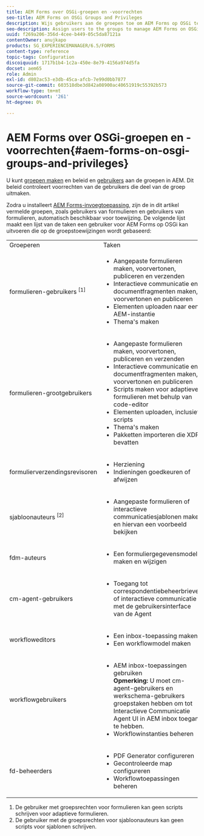 ```yaml
---
title: AEM Forms over OSGi-groepen en -voorrechten
seo-title: AEM Forms on OSGi Groups and Privileges
description: Wijs gebruikers aan de groepen toe om AEM Forms op OSGi te beheren
seo-description: Assign users to the groups to manage AEM Forms on OSGi
uuid: f269a206-356d-4cee-b449-05c5da87121a
contentOwner: anujkapo
products: SG_EXPERIENCEMANAGER/6.5/FORMS
content-type: reference
topic-tags: Configuration
discoiquuid: 1717b1b4-1c2a-450e-8e79-4156a974d5fa
docset: aem65
role: Admin
exl-id: d802ac53-e3db-45ca-afcb-7e99d0bb7877
source-git-commit: 603518dbe3d842a08900ac40651919c55392b573
workflow-type: tm+mt
source-wordcount: '261'
ht-degree: 0%

---
```


# AEM Forms over OSGi-groepen en -voorrechten{#aem-forms-on-osgi-groups-and-privileges}

U kunt [groepen maken](/help/sites-administering/user-group-ac-admin.md#group-administration) en beleid en [gebruikers](/help/sites-administering/user-group-ac-admin.md#user-administration) aan de groepen in AEM. Dit beleid controleert voorrechten van de gebruikers die deel van de groep uitmaken.

Zodra u installeert [AEM Forms-invoegtoepassing](../../forms/using/installing-configuring-aem-forms-osgi.md), zijn de in dit artikel vermelde groepen, zoals gebruikers van formulieren en gebruikers van formulieren, automatisch beschikbaar voor toewijzing. De volgende lijst maakt een lijst van de taken een gebruiker voor AEM Forms op OSGi kan uitvoeren die op de groepstoewijzingen wordt gebaseerd:

<table>
 <tbody>
  <tr>
   <td>Groeperen</td> 
   <td>Taken</td> 
  </tr>
  <tr>
   <td>formulieren-gebruikers <sup>[1]</sup></td> 
   <td>
    <ul> 
     <li>Aangepaste formulieren maken, voorvertonen, publiceren en verzenden</li> 
     <li>Interactieve communicatie en documentfragmenten maken, voorvertonen en publiceren</li> 
     <li>Elementen uploaden naar een AEM-instantie</li> 
     <li>Thema's maken</li> 
    </ul> </td> 
  </tr>
  <tr>
   <td>formulieren-grootgebruikers</td> 
   <td>
    <ul> 
     <li>Aangepaste formulieren maken, voorvertonen, publiceren en verzenden</li> 
     <li>Interactieve communicatie en documentfragmenten maken, voorvertonen en publiceren</li> 
     <li>Scripts maken voor adaptieve formulieren met behulp van code-editor</li> 
     <li>Elementen uploaden, inclusief scripts</li> 
     <li>Thema's maken</li> 
     <li>Pakketten importeren die XDP bevatten</li> 
    </ul> </td> 
  </tr>
  <tr>
   <td>formulierverzendingsrevisoren</td> 
   <td>
    <ul> 
     <li>Herziening</li> 
     <li>Indieningen goedkeuren of afwijzen</li> 
    </ul> </td> 
  </tr>
  <tr>
   <td>sjabloonauteurs <sup>[2]</sup></td> 
   <td>
    <ul> 
     <li>Aangepaste formulieren of interactieve communicatiesjablonen maken en hiervan een voorbeeld bekijken</li> 
    </ul> </td> 
  </tr>
  <tr>
   <td><p>fdm-auteurs</p> </td> 
   <td>
    <ul> 
     <li>Een formuliergegevensmodel maken en wijzigen</li> 
    </ul> </td> 
  </tr>
  <tr>
   <td>cm-agent-gebruikers</td> 
   <td>
    <ul> 
     <li>Toegang tot correspondentiebeheerbrieven of interactieve communicatie met de gebruikersinterface van de Agent</li> 
    </ul> </td> 
  </tr>
  <tr>
   <td><p>workfloweditors</p> </td> 
   <td>
    <ul> 
     <li>Een inbox-toepassing maken</li> 
     <li>Een workflowmodel maken</li> 
    </ul> </td> 
  </tr>
  <tr>
   <td>workflowgebruikers</td> 
   <td>
    <ul> 
     <li>AEM inbox-toepassingen gebruiken<br /> <strong>Opmerking: </strong>U moet cm-agent-gebruikers en werkschema-gebruikers groepstaken hebben om tot Interactieve Communicatie Agent UI in AEM inbox toegang te hebben.</li> 
     <li>Workflowinstanties beheren</li> 
    </ul> </td> 
  </tr>
  <tr>
   <td>fd-beheerders</td> 
   <td>
    <ul> 
     <li>PDF Generator configureren</li> 
     <li>Gecontroleerde map configureren</li> 
     <li>Workflowtoepassingen beheren</li> 
    </ul> </td> 
  </tr>
 </tbody>
</table>

1. De gebruiker met groepsrechten voor formulieren kan geen scripts schrijven voor adaptieve formulieren.
1. De gebruiker met de groepsrechten voor sjabloonauteurs kan geen scripts voor sjablonen schrijven.
